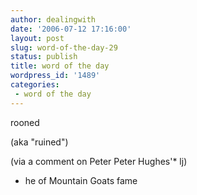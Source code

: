 ```yaml
---
author: dealingwith
date: '2006-07-12 17:16:00'
layout: post
slug: word-of-the-day-29
status: publish
title: word of the day
wordpress_id: '1489'
categories:
 - word of the day
---
```


rooned

(aka "ruined")

(via a comment on Peter Peter Hughes'* lj)

* he of Mountain Goats fame

